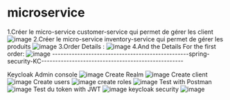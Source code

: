 # microservice
1.Créer le micro-service customer-service qui permet de gérer les client
![image](https://user-images.githubusercontent.com/96927649/206202109-a94c40e2-d263-4816-80e0-bc1421855162.png)
2.Créer le micro-service inventory-service qui permet de gérer les produits
![image](https://user-images.githubusercontent.com/96927649/206202422-6bba1612-0d0d-4b49-9788-930ca02da751.png)
3.Order Details :
![image](https://user-images.githubusercontent.com/96927649/206204024-869cc988-4f4f-4994-9ff0-76b0983b8fb4.png)
4.And the Details For the first order:
![image](https://user-images.githubusercontent.com/96927649/206205425-2b5c325b-675c-4f51-975b-1eeaf1a4d11b.png)
-------------------------------------------------spring-security-KC---------------------------------------------------

Keycloak Admin console
![image](https://user-images.githubusercontent.com/96927649/206204389-d64eb9a7-1198-4335-8097-083c31ff5d1e.png)
Create Realm
![image](https://user-images.githubusercontent.com/96927649/206204529-8d99bbf3-d8a7-4882-9419-936c5ed18bab.png)
Create client
![image](https://user-images.githubusercontent.com/96927649/206204598-a79f1756-9e67-4d9d-a2b0-222dba767e29.png)
Create users
![image](https://user-images.githubusercontent.com/96927649/206204672-2ad97806-cb70-4f36-8276-49792eeaaf0e.png)
create roles
![image](https://user-images.githubusercontent.com/96927649/206204732-9758c338-e7c4-4b29-8815-d0729c38d6f0.png)
Test with Postman
![image](https://user-images.githubusercontent.com/96927649/206204816-ade105ab-041b-4588-8bb6-ebefd6aa2ead.png)
Test du token with JWT
![image](https://user-images.githubusercontent.com/96927649/206204884-0c674c11-ed5e-4b62-baa9-ff5482a6deac.png)
keycloak security
![image](https://user-images.githubusercontent.com/96927649/206205026-a00dfa94-1d82-4f87-82a8-9bbddbc135dd.png)
